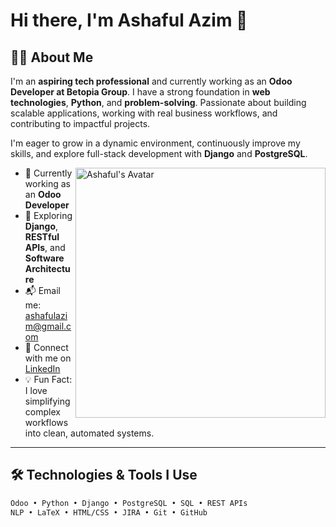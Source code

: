 # Hi there, I'm Ashaful Azim 👋

## 👨‍💻 About Me
I'm an **aspiring tech professional** and currently working as an **Odoo Developer at Betopia Group**. I have a strong foundation in **web technologies**, **Python**, and **problem-solving**. Passionate about building scalable applications, working with real business workflows, and contributing to impactful projects.

I'm eager to grow in a dynamic environment, continuously improve my skills, and explore full-stack development with **Django** and **PostgreSQL**.

<img align="right" alt="Ashaful's Avatar" width="400" src="https://drive.google.com/uc?export=view&id=1kR74_kmf47i51YksAtu7C_N-N_cDBvKS" />

- 🔭 Currently working as an **Odoo Developer**
- 🌱 Exploring **Django**, **RESTful APIs**, and **Software Architecture**
- 📬 Email me: [ashafulazim@gmail.com](mailto:ashafulazim@gmail.com)
- 🤝 Connect with me on [LinkedIn](https://www.linkedin.com/in/ashaful/)
- 💡 Fun Fact: I love simplifying complex workflows into clean, automated systems.

---

## 🛠️ Technologies & Tools I Use
```bash
Odoo • Python • Django • PostgreSQL • SQL • REST APIs
NLP • LaTeX • HTML/CSS • JIRA • Git • GitHub

